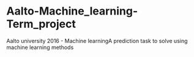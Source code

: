 # Aalto-Machine_learning-Term_project
Aalto university 2016 - Machine learningA prediction task to solve using machine learning methods

